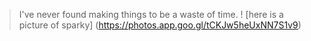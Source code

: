 > I've never found making things to be a waste of time.
! [here is a picture of sparky] (https://photos.app.goo.gl/tCKJw5heUxNN7S1v9)
